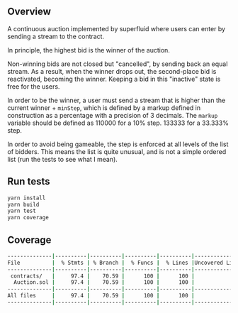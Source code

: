 ## Overview
A continuous auction implemented by superfluid where users can enter by sending a stream to the contract.

In principle, the highest bid is the winner of the auction.

Non-winning bids are not closed but "cancelled", by sending back an equal stream. As a result, when the winner drops out, the second-place bid is reactivated, becoming the winner. Keeping a bid in this "inactive" state is free for the users.

In order to be the winner, a user must send a stream that is higher than the current winner + `minStep`, which is defined by a markup defined in construction as a percentage with a precision of 3 decimals. The `markup` variable should be defined as 110000 for a 10% step. 133333 for a 33.333% step.

In order to avoid being gameable, the step is enforced at all levels of the list of bidders. This means the list is quite unusual, and is not a simple ordered list (run the tests to see what I mean).

## Run tests

```bash
yarn install
yarn build
yarn test
yarn coverage
```

## Coverage
```bash
--------------|----------|----------|----------|----------|----------------|
File          |  % Stmts | % Branch |  % Funcs |  % Lines |Uncovered Lines |
--------------|----------|----------|----------|----------|----------------|
 contracts/   |     97.4 |    70.59 |      100 |      100 |                |
  Auction.sol |     97.4 |    70.59 |      100 |      100 |                |
--------------|----------|----------|----------|----------|----------------|
All files     |     97.4 |    70.59 |      100 |      100 |                |
--------------|----------|----------|----------|----------|----------------|
```
